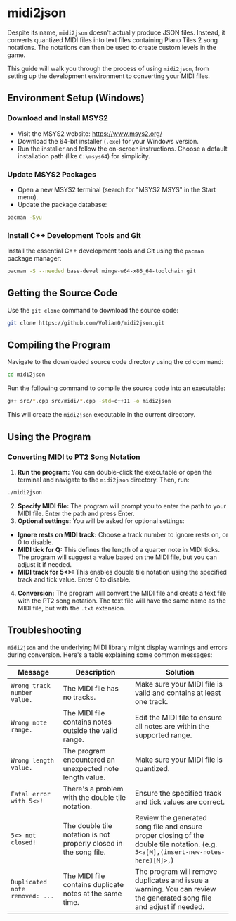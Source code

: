 # midi2json

Despite its name, `midi2json` doesn't actually produce JSON files. Instead, it converts quantized MIDI files into text files containing Piano Tiles 2 song notations. The notations can then be used to create custom levels in the game.

This guide will walk you through the process of using `midi2json`, from setting up the development environment to converting your MIDI files.

## Environment Setup (Windows)

### Download and Install MSYS2

-   Visit the MSYS2 website: https://www.msys2.org/
-   Download the 64-bit installer (`.exe`) for your Windows version.
-   Run the installer and follow the on-screen instructions. Choose a default installation path (like `C:\msys64`) for simplicity.

### Update MSYS2 Packages

-   Open a new MSYS2 terminal (search for "MSYS2 MSYS" in the Start menu).
-   Update the package database:

```bash
pacman -Syu
```

### Install C++ Development Tools and Git

Install the essential C++ development tools and Git using the `pacman` package manager:

```bash
pacman -S --needed base-devel mingw-w64-x86_64-toolchain git
```

## Getting the Source Code

Use the `git clone` command to download the source code:

```bash
git clone https://github.com/Volian0/midi2json.git
```

## Compiling the Program

Navigate to the downloaded source code directory using the `cd` command:

```bash
cd midi2json
```

Run the following command to compile the source code into an executable:

```bash
g++ src/*.cpp src/midi/*.cpp -std=c++11 -o midi2json
```

This will create the `midi2json` executable in the current directory.

## Using the Program

### Converting MIDI to PT2 Song Notation

1. **Run the program:** You can double-click the executable or open the terminal and navigate to the `midi2json` directory. Then, run:

```bash
./midi2json
```

2. **Specify MIDI file:** The program will prompt you to enter the path to your MIDI file. Enter the path and press Enter.
3. **Optional settings:** You will be asked for optional settings:

-   **Ignore rests on MIDI track:** Choose a track number to ignore rests on, or 0 to disable.
-   **MIDI tick for Q:** This defines the length of a quarter note in MIDI ticks. The program will suggest a value based on the MIDI file, but you can adjust it if needed.
-   **MIDI track for 5<>:** This enables double tile notation using the specified track and tick value. Enter 0 to disable.

4. **Conversion:** The program will convert the MIDI file and create a text file with the PT2 song notation. The text file will have the same name as the MIDI file, but with the `.txt` extension.

## Troubleshooting

`midi2json` and the underlying MIDI library might display warnings and errors during conversion. Here's a table explaining some common messages:

| Message | Description | Solution |
| --- | --- | --- |
| `Wrong track number value.` | The MIDI file has no tracks. | Make sure your MIDI file is valid and contains at least one track. |
| `Wrong note range.` | The MIDI file contains notes outside the valid range. | Edit the MIDI file to ensure all notes are within the supported range. |
| `Wrong length value.` | The program encountered an unexpected note length value. | Make sure your MIDI file is quantized. |
| `Fatal error with 5<>!` | There's a problem with the double tile notation. | Ensure the specified track and tick values are correct. |
| `5<> not closed!` | The double tile notation is not properly closed in the song file. | Review the generated song file and ensure proper closing of the double tile notation. (e.g. `5<a[M],(insert-new-notes-here)[M]>,`) |
| `Duplicated note removed: ...` | The MIDI file contains duplicate notes at the same time. | The program will remove duplicates and issue a warning. You can review the generated song file and adjust if needed. |
